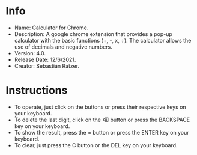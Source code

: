 # Info
- Name: Calculator for Chrome.
- Description: A google chrome extension that provides a pop-up calculator with the basic functions (+, -, x, ÷). The calculator allows the use of decimals and negative numbers.
- Version: 4.0.
- Release Date: 12/6/2021.
- Creator: Sebastián Ratzer.

# Instructions
- To operate, just click on the buttons or press their respective keys on your keyboard. 
- To delete the last digit, click on the ⌫ button or press the BACKSPACE key on your keyboard. 
- To show the result, press the = button or press the ENTER key on your keyboard.
- To clear, just press the C button or the DEL key on your keyboard.
